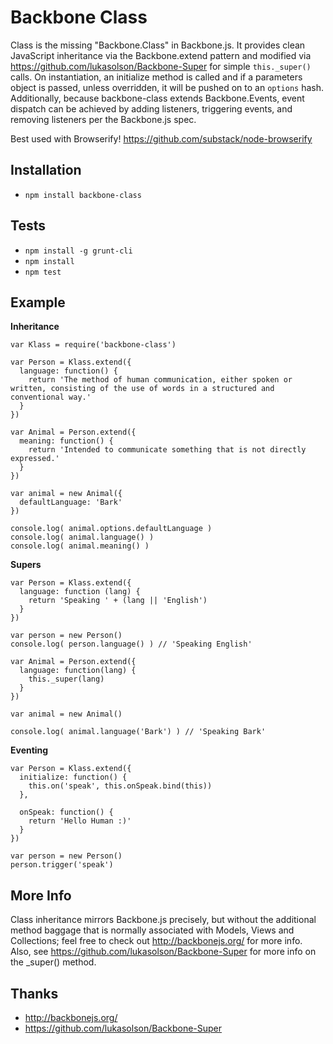 Backbone Class
====================

Class is the missing "Backbone.Class" in Backbone.js.  It provides clean JavaScript inheritance via the Backbone.extend pattern and modified via https://github.com/lukasolson/Backbone-Super for simple `this._super()` calls.  On instantiation, an initialize method is called and if a parameters object is passed, unless overridden, it will be pushed on to an `options` hash.  Additionally, because backbone-class extends Backbone.Events, event dispatch can be achieved by adding listeners, triggering events, and removing listeners per the Backbone.js spec.

Best used with Browserify! https://github.com/substack/node-browserify

Installation
------------
- `npm install backbone-class`

Tests
-----

- `npm install -g grunt-cli`
- `npm install`
- `npm test`


Example
-------

**Inheritance**

```
var Klass = require('backbone-class')

var Person = Klass.extend({
  language: function() {
    return 'The method of human communication, either spoken or written, consisting of the use of words in a structured and conventional way.'
  }
})

var Animal = Person.extend({
  meaning: function() {
    return 'Intended to communicate something that is not directly expressed.'
  }
})

var animal = new Animal({
  defaultLanguage: 'Bark'
})

console.log( animal.options.defaultLanguage )
console.log( animal.language() )
console.log( animal.meaning() )

```

**Supers**

```
var Person = Klass.extend({
  language: function (lang) {
    return 'Speaking ' + (lang || 'English')
  }
})

var person = new Person()
console.log( person.language() ) // 'Speaking English'

var Animal = Person.extend({
  language: function(lang) {
    this._super(lang)
  }
})

var animal = new Animal()

console.log( animal.language('Bark') ) // 'Speaking Bark'

```

**Eventing**

```
var Person = Klass.extend({
  initialize: function() {
    this.on('speak', this.onSpeak.bind(this))
  },

  onSpeak: function() {
    return 'Hello Human :)'
  }
})

var person = new Person()
person.trigger('speak')

```

More Info
----------

Class inheritance mirrors Backbone.js precisely, but without the additional method baggage that is normally associated with Models, Views and Collections; feel free to check out http://backbonejs.org/ for more info.  Also, see https://github.com/lukasolson/Backbone-Super for more info on the _super() method.


Thanks
-------

- http://backbonejs.org/
- https://github.com/lukasolson/Backbone-Super
